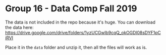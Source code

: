 # Group 16 - Data Comp Fall 2019
The data is not included in the repo because it's huge. You can download the data here:
https://drive.google.com/drive/folders/1yzUCGwlb9cqQ_okOGDl08sDYF1pCiRVI

Place it in the `data` folder and unzip it, then all the files will work as is. 
